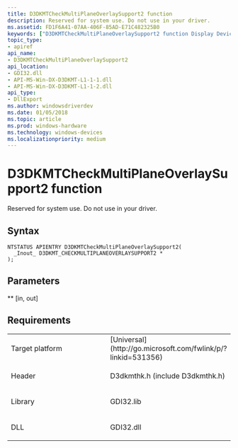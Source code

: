 ```yaml
---
title: D3DKMTCheckMultiPlaneOverlaySupport2 function
description: Reserved for system use. Do not use in your driver.
ms.assetid: FD1F6A41-07AA-406F-85AD-E71C482325B0
keywords: ["D3DKMTCheckMultiPlaneOverlaySupport2 function Display Devices"]
topic_type:
- apiref
api_name:
- D3DKMTCheckMultiPlaneOverlaySupport2
api_location:
- GDI32.dll
- API-MS-Win-DX-D3DKMT-L1-1-1.dll
- API-MS-Win-DX-D3DKMT-L1-1-2.dll
api_type:
- DllExport
ms.author: windowsdriverdev
ms.date: 01/05/2018
ms.topic: article
ms.prod: windows-hardware
ms.technology: windows-devices
ms.localizationpriority: medium
---
```


# D3DKMTCheckMultiPlaneOverlaySupport2 function


Reserved for system use. Do not use in your driver.

Syntax
------

```ManagedCPlusPlus
NTSTATUS APIENTRY D3DKMTCheckMultiPlaneOverlaySupport2(
  _Inout_ D3DKMT_CHECKMULTIPLANEOVERLAYSUPPORT2 *
);
```

Parameters
----------

** \[in, out\]

Requirements
------------

<table>
<colgroup>
<col width="50%" />
<col width="50%" />
</colgroup>
<tbody>
<tr class="odd">
<td align="left"><p>Target platform</p></td>
<td align="left">[Universal](http://go.microsoft.com/fwlink/p/?linkid=531356)</td>
</tr>
<tr class="even">
<td align="left"><p>Header</p></td>
<td align="left">D3dkmthk.h (include D3dkmthk.h)</td>
</tr>
<tr class="odd">
<td align="left"><p>Library</p></td>
<td align="left">GDI32.lib</td>
</tr>
<tr class="even">
<td align="left"><p>DLL</p></td>
<td align="left">GDI32.dll</td>
</tr>
</tbody>
</table>

 

 





